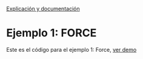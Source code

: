 [Explicación y documentación](http://dtimb.ismy.band/devcrew/pages/view/339/tutorial-d3js-explicacion-basica-de-funcionalidades)

# Ejemplo 1: FORCE
Este es el código para el ejemplo 1: Force, [ver demo](http://aleph1888.github.io/D3js_samples/)


